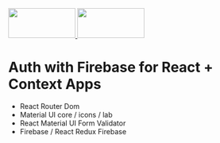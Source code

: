 <a href="https://reactjs.org/">
  <img src="https://reactjs.org/logo-og.png" width="135" height="60" />
</a>
<a href="https://firebase.google.com/">
  <img src="https://firebase.google.com/downloads/brand-guidelines/SVG/logo-built_black.svg" width="135" height="60" />
</a>

# Auth with Firebase for React + Context Apps 

- React Router Dom
- Material UI core / icons / lab
- React Material UI Form Validator
- Firebase / React Redux Firebase


